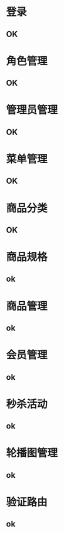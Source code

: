 # 登录

## OK

# 角色管理

## OK

# 管理员管理

## OK

# 菜单管理

##  OK

# 商品分类

## OK

# 商品规格

## ok

# 商品管理

## ok

# 会员管理

## ok

# 秒杀活动

## ok

# 轮播图管理

## ok



# 验证路由

## ok